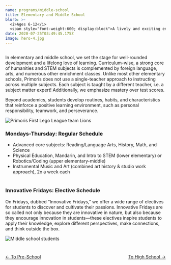 ```yaml
---
name: programs/middle-school
title: Elementary and Middle School
blurb: >-
  <i>Ages 6-12</i>
  <span style="font-weight:600; display:block">A lively and exciting environment for continuous exploration, growth, and confidence-building</span>
date: 2020-07-25T03:49:45.175Z
image: hero-4.jpg
---
```


<div class="row">
  <div class="column medium-6">
    <p>In elementary and middle school, we set the stage for well-rounded development and a lifelong love of learning. Curriculum-wise, a strong core of humanities and STEM subjects is complemented by foreign language, arts, and numerous other enrichment classes. Unlike most other elementary schools, Primoris does not use a single-teacher approach to instructing across multiple subjects. Each subject is taught by a different teacher, i.e. a subject matter expert! Additionally, we emphasize mastery over test scores.</p>
    <p>Beyond academics, students develop routines, habits, and characteristics that reinforce a positive learning environment, such as personal responsibility, teamwork, and perseverance.</p>
  </div>
  <div class="column medium-6">
    <img src="/img/blob-4.jpg" alt="Primoris First Lego League team Lions" />
  </div>
</div>
<div class="row">
  <div class="column medium-6 medium-push-6">
    <h3>Mondays-Thursday: Regular Schedule</h3>
    <ul class="bullets">
      <li>Advanced core subjects: Reading/Language Arts, History, Math, and Science</li>
      <li>Physical Education, Mandarin, and Intro to STEM (lower elementary) or Robotics/Coding (upper elementary-middle)</li>
      <li>Instrumental Music and Art (combined art history & studio work approach), 2x a week each</li>
    </ul>
    <h3 style="margin-top: 40px">Innovative Fridays: Elective Schedule</h3>
    <p>
      On Fridays, dubbed “Innovative Fridays,” we offer a wide range of electives for students to discover and cultivate their passions. Innovative Fridays are so called not only because they are innovative in nature, but also because they encourage innovation in students—these electives inspire students to apply their knowledge, explore different perspectives, make connections, and think outside the box.
    </p>
  </div>
  <div class="column medium-6 medium-pull-6">
    <img src="/img/blob-1.jpg" alt="Middle school students" />
  </div>
</div>

<p style="margin-top:40px; margin-bottom: 80px">
<a href="/programs/pre-school" style="float:left">← To Pre-School</a>
<a href="/programs/high-school" style="float:right">To High School →</a>
</p>

